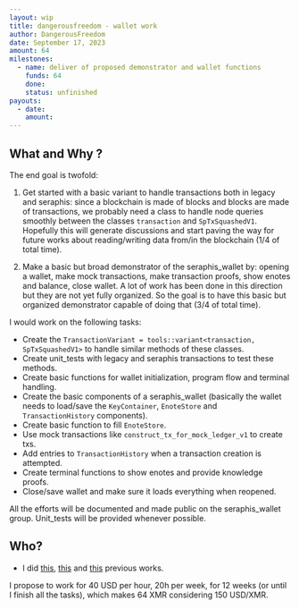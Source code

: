 ```yaml
---
layout: wip
title: dangerousfreedom - wallet work
author: DangerousFreedom
date: September 17, 2023
amount: 64 
milestones:
  - name: deliver of proposed demonstrator and wallet functions
    funds: 64 
    done:
    status: unfinished
payouts:
  - date:
    amount:
---
```


## What and Why ?

The end goal is twofold:

1) Get started with a basic variant to handle transactions both in legacy and seraphis: since a blockchain is made of blocks and blocks are made of transactions, we probably need a class to handle node queries smoothly between the classes `transaction` and `SpTxSquashedV1`. Hopefully this will generate discussions and start paving the way for future works about reading/writing data from/in the blockchain (1/4 of total time).

2) Make a basic but broad demonstrator of the seraphis_wallet by: opening a wallet, make mock transactions, make transaction proofs, show enotes and balance, close wallet. A lot of work has been done in this direction but they are not yet fully organized. So the goal is to have this basic but organized demonstrator capable of doing that (3/4 of total time).

I would work on the following tasks:
- Create the `TransactionVariant = tools::variant<transaction, SpTxSquashedV1>` to handle similar methods of these classes.
- Create unit_tests with legacy and seraphis transactions to test these methods.
- Create basic functions for wallet initialization, program flow and terminal handling.
- Create the basic components of a seraphis_wallet (basically the wallet needs to load/save the `KeyContainer`, `EnoteStore` and `TransactionHistory` components). 
- Create basic function to fill `EnoteStore`.
- Use mock transactions like `construct_tx_for_mock_ledger_v1` to create txs.
- Add entries to `TransactionHistory` when a transaction creation is attempted.
- Create terminal functions to show enotes and provide knowledge proofs.
- Close/save wallet and make sure it loads everything when reopened.

All the efforts will be documented and made public on the seraphis_wallet group. Unit_tests will be provided whenever possible.


## Who?

- I did [this](https://repo.getmonero.org/monero-project/ccs-proposals/-/merge_requests/298), [this](https://repo.getmonero.org/monero-project/ccs-proposals/-/merge_requests/344) and [this](https://repo.getmonero.org/monero-project/ccs-proposals/-/merge_requests/377) previous works.

I propose to work for 40 USD per hour, 20h per week, for 12 weeks (or until I finish all the tasks), which makes 64 XMR considering 150 USD/XMR.
